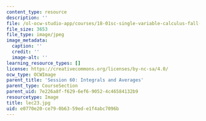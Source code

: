```yaml
---
content_type: resource
description: ''
file: /ol-ocw-studio-app/courses/18-01sc-single-variable-calculus-fall-2010/e0770e20ce790b6359ede1f4abc7096b_lec23.jpg
file_size: 3653
file_type: image/jpeg
image_metadata:
  caption: ''
  credit: ''
  image-alt: ''
learning_resource_types: []
license: https://creativecommons.org/licenses/by-nc-sa/4.0/
ocw_type: OCWImage
parent_title: 'Session 60: Integrals and Averages'
parent_type: CourseSection
parent_uid: 7e226a8f-f629-6ef6-9052-4c46584132b9
resourcetype: Image
title: lec23.jpg
uid: e0770e20-ce79-0b63-59ed-e1f4abc7096b
---
```

